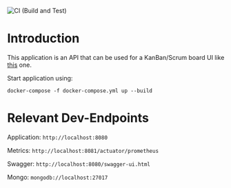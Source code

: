 ![CI (Build and Test)](https://github.com/flamestro/AgileIsTheNewOrange/workflows/CI%20(Build%20and%20Test)/badge.svg)

# Introduction
This application is an API that can be used for a KanBan/Scrum board UI like [this](https://github.com/flamestro/agile-is-the-new-orange-ui) one.

Start application using:

`docker-compose -f docker-compose.yml up --build`

# Relevant Dev-Endpoints

Application: `http://localhost:8080`

Metrics: `http://localhost:8081/actuator/prometheus`

Swagger: `http://localhost:8080/swagger-ui.html`

Mongo: `mongodb://localhost:27017`

